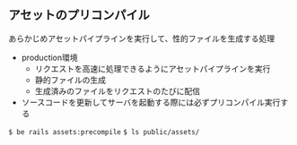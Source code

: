 ## アセットのプリコンパイル
あらかじめアセットパイプラインを実行して、性的ファイルを生成する処理  
- production環境
    - リクエストを高速に処理できるようにアセットパイプラインを実行
    - 静的ファイルの生成
    - 生成済みのファイルをリクエストのたびに配信
 - ソースコードを更新してサーバを起動する際には必ずプリコンパイル実行する

`$ be rails assets:precompile`
`$ ls public/assets/`

